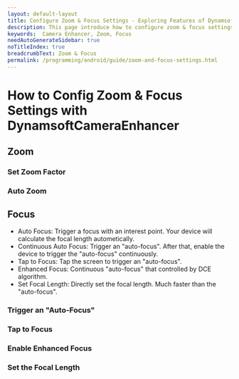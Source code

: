 ```yaml
---
layout: default-layout
title: Configure Zoom & Focus Settings - Exploring Features of Dynamsoft Camera Enhancer Android Edition.
description: This page introduce how to configure zoom & focus settings with Dynamsoft Camera Enhancer Android Edition.
keywords:  Camera Enhancer, Zoom, Focus
needAutoGenerateSidebar: true
noTitleIndex: true
breadcrumbText: Zoom & Focus
permalink: /programming/android/guide/zoom-and-focus-settings.html
---
```


# How to Config Zoom & Focus Settings with DynamsoftCameraEnhancer

## Zoom

### Set Zoom Factor

### Auto Zoom

## Focus

- Auto Focus: Trigger a focus with an interest point. Your device will calculate the focal length autometically.
- Continuous Auto Focus: Trigger an "auto-focus". After that, enable the device to trigger the "auto-focus" continuously.
- Tap to Focus: Tap the screen to trigger an "auto-focus".
- Enhanced Focus: Continuous "auto-focus" that controlled by DCE algorithm.
- Set Focal Length: Directly set the focal length. Much faster than the "auto-focus".

### Trigger an "Auto-Focus"

### Tap to Focus

### Enable Enhanced Focus

### Set the Focal Length
